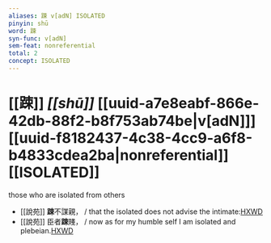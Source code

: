 ```yaml
---
aliases: 踈 v[adN] ISOLATED
pinyin: shū
word: 踈
syn-func: v[adN]
sem-feat: nonreferential
total: 2
concept: ISOLATED 
---
```

# [[踈]] *[[shū]]*  [[uuid-a7e8eabf-866e-42db-88f2-b8f753ab74be|v[adN]]] [[uuid-f8182437-4c38-4cc9-a6f8-b4833cdea2ba|nonreferential]] [[ISOLATED]]
those who are isolated from others
 - [[說苑]] **踈**不謀親，
                     / that the isolated does not advise the intimate:[HXWD](https://hxwd.org/textview.html?location=CH1a0907_CHANT_002-5a.12)
 - [[說苑]] 臣者**踈**賤，
                     / now as for my humble self I am isolated and plebeian.[HXWD](https://hxwd.org/textview.html?location=CH1a0907_CHANT_002-5a.13)